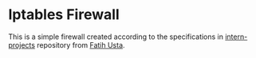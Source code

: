 # Iptables Firewall
This is a simple firewall created according to the specifications in [intern-projects](https://github.com/fatihusta/intern-projects/tree/main/create-an-iptables-firewall) repository from [Fatih Usta](https://github.com/fatihusta).
